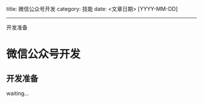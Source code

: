 title: 微信公众号开发
category: 技能
date: <文章日期> [YYYY-MM-DD]

---

开发准备

<!--more-->


# 微信公众号开发

## 开发准备


waiting...